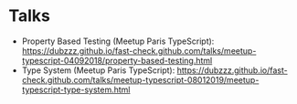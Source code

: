 # Talks

- Property Based Testing (Meetup Paris TypeScript): https://dubzzz.github.io/fast-check.github.com/talks/meetup-typescript-04092018/property-based-testing.html
- Type System (Meetup Paris TypeScript): https://dubzzz.github.io/fast-check.github.com/talks/meetup-typescript-08012019/meetup-typescript-type-system.html
